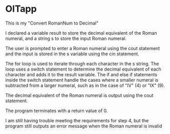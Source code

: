 # OITapp
This is my "Convert RomanNum to Decimal"

I declared a variable result to store the decimal equivalent of the Roman numeral, and a string s to store the input Roman numeral.

The user is prompted to enter a Roman numeral using the cout statement and the input is stored in the s variable using the cin statement.

The for loop is used to iterate through each character in the s string. The loop uses a switch statement to determine the decimal equivalent of each character and adds it to the result variable. The if and else if statements inside the switch statement handle the cases where a smaller numeral is subtracted from a larger numeral, such as in the case of "IV" (4) or "IX" (9).

The decimal equivalent of the Roman numeral is output using the cout statement.

The program terminates with a return value of 0.

I am still having trouble meeting the requirements for step 4, but the program still outputs an error message when the Roman numeral is invalid
